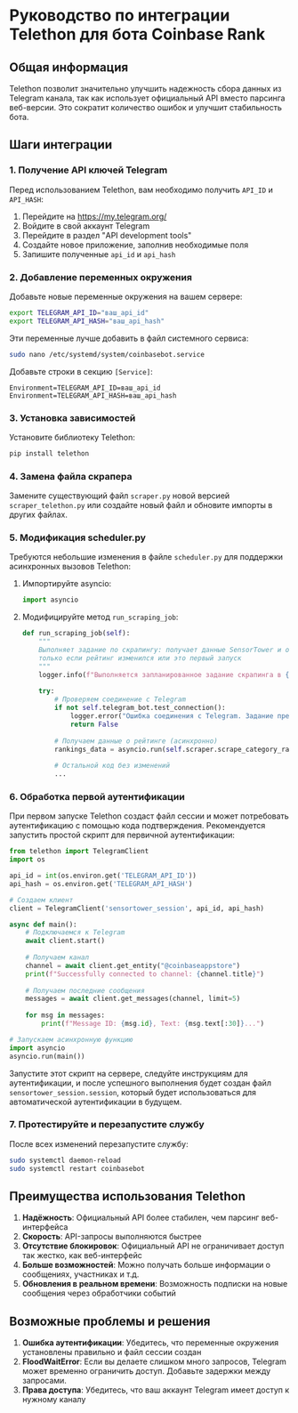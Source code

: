 # Руководство по интеграции Telethon для бота Coinbase Rank

## Общая информация

Telethon позволит значительно улучшить надежность сбора данных из Telegram канала, так как использует официальный API вместо парсинга веб-версии. Это сократит количество ошибок и улучшит стабильность бота.

## Шаги интеграции

### 1. Получение API ключей Telegram

Перед использованием Telethon, вам необходимо получить `API_ID` и `API_HASH`:

1. Перейдите на https://my.telegram.org/
2. Войдите в свой аккаунт Telegram
3. Перейдите в раздел "API development tools"
4. Создайте новое приложение, заполнив необходимые поля
5. Запишите полученные `api_id` и `api_hash`

### 2. Добавление переменных окружения

Добавьте новые переменные окружения на вашем сервере:

```bash
export TELEGRAM_API_ID="ваш_api_id"
export TELEGRAM_API_HASH="ваш_api_hash"
```

Эти переменные лучше добавить в файл системного сервиса:

```bash
sudo nano /etc/systemd/system/coinbasebot.service
```

Добавьте строки в секцию `[Service]`:

```
Environment=TELEGRAM_API_ID=ваш_api_id
Environment=TELEGRAM_API_HASH=ваш_api_hash
```

### 3. Установка зависимостей

Установите библиотеку Telethon:

```bash
pip install telethon
```

### 4. Замена файла скрапера

Замените существующий файл `scraper.py` новой версией `scraper_telethon.py` или создайте новый файл и обновите импорты в других файлах.

### 5. Модификация scheduler.py

Требуются небольшие изменения в файле `scheduler.py` для поддержки асинхронных вызовов Telethon:

1. Импортируйте asyncio:
   ```python
   import asyncio
   ```

2. Модифицируйте метод `run_scraping_job`:
   ```python
   def run_scraping_job(self):
       """
       Выполняет задание по скрапингу: получает данные SensorTower и отправляет в Telegram
       только если рейтинг изменился или это первый запуск
       """
       logger.info(f"Выполняется запланированное задание скрапинга в {datetime.now()}")
       
       try:
           # Проверяем соединение с Telegram
           if not self.telegram_bot.test_connection():
               logger.error("Ошибка соединения с Telegram. Задание прервано.")
               return False
           
           # Получаем данные о рейтинге (асинхронно)
           rankings_data = asyncio.run(self.scraper.scrape_category_rankings())
           
           # Остальной код без изменений
           ...
   ```

### 6. Обработка первой аутентификации

При первом запуске Telethon создаст файл сессии и может потребовать аутентификацию с помощью кода подтверждения. Рекомендуется запустить простой скрипт для первичной аутентификации:

```python
from telethon import TelegramClient
import os

api_id = int(os.environ.get('TELEGRAM_API_ID'))
api_hash = os.environ.get('TELEGRAM_API_HASH')

# Создаем клиент
client = TelegramClient('sensortower_session', api_id, api_hash)

async def main():
    # Подключаемся к Telegram
    await client.start()
    
    # Получаем канал
    channel = await client.get_entity("@coinbaseappstore")
    print(f"Successfully connected to channel: {channel.title}")
    
    # Получаем последние сообщения
    messages = await client.get_messages(channel, limit=5)
    
    for msg in messages:
        print(f"Message ID: {msg.id}, Text: {msg.text[:30]}...")

# Запускаем асинхронную функцию
import asyncio
asyncio.run(main())
```

Запустите этот скрипт на сервере, следуйте инструкциям для аутентификации, и после успешного выполнения будет создан файл `sensortower_session.session`, который будет использоваться для автоматической аутентификации в будущем.

### 7. Протестируйте и перезапустите службу

После всех изменений перезапустите службу:

```bash
sudo systemctl daemon-reload
sudo systemctl restart coinbasebot
```

## Преимущества использования Telethon

1. **Надёжность**: Официальный API более стабилен, чем парсинг веб-интерфейса
2. **Скорость**: API-запросы выполняются быстрее
3. **Отсутствие блокировок**: Официальный API не ограничивает доступ так жестко, как веб-интерфейс
4. **Больше возможностей**: Можно получать больше информации о сообщениях, участниках и т.д.
5. **Обновления в реальном времени**: Возможность подписки на новые сообщения через обработчики событий

## Возможные проблемы и решения

1. **Ошибка аутентификации**: Убедитесь, что переменные окружения установлены правильно и файл сессии создан
2. **FloodWaitError**: Если вы делаете слишком много запросов, Telegram может временно ограничить доступ. Добавьте задержки между запросами.
3. **Права доступа**: Убедитесь, что ваш аккаунт Telegram имеет доступ к нужному каналу